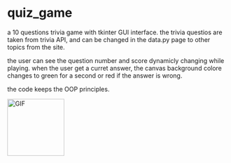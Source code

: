 # quiz_game
 a 10 questions trivia game with tkinter GUI interface.
 the trivia questios are taken from trivia API, and can be changed in the data.py page to other topics from the site.
 
 the user can see the question number and score dynamicly changing while playing.
 when the user get a curret answer, the canvas background colore changes to green for a second or red if the answer is wrong.
 
 the code keeps the OOP principles.
 
 <img alt="GIF" height="130px" src="images\question capture.JPG">
